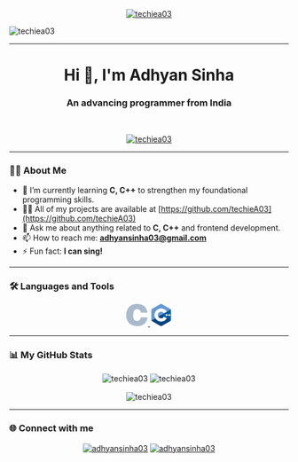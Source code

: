 <div align="center">
  <a href="https://github.com/techieA03">
    <img src="https://github-profile-trophy.vercel.app/?username=techiea03&theme=radical&row=1&column=7" alt="techiea03" />
  </a>
</div>

<div align="center">
  <p align="left"> <img src="https://komarev.com/ghpvc/?username=techiea03&label=Profile%20views&color=0e75b6&style=flat" alt="techiea03" /> </p>
</div>

---

<h1 align="center">Hi 👋, I'm Adhyan Sinha</h1>
<h3 align="center">An advancing programmer from India</h3>

<br>

<p align="center">
  <a href="https://github.com/ryo-ma/github-profile-trophy"><img src="https://github-profile-trophy.vercel.app/?username=techiea03" alt="techiea03" /></a>
</p>

---

### 👨‍💻 About Me

- 🌱 I’m currently learning **C, C++** to strengthen my foundational programming skills.
- 👨‍💻 All of my projects are available at [https://github.com/techieA03](https://github.com/techieA03)
- 💬 Ask me about anything related to **C, C++** and frontend development.
- 📫 How to reach me: **adhyansinha03@gmail.com**
- ⚡ Fun fact: **I can sing!**

---

### 🛠️ Languages and Tools

<p align="center">
  <a href="https://www.cprogramming.com/" target="_blank" rel="noreferrer"> 
    <img src="https://raw.githubusercontent.com/devicons/devicon/master/icons/c/c-original.svg" alt="c" width="40" height="40"/> 
  </a> 
  <a href="https://www.w3schools.com/cpp/" target="_blank" rel="noreferrer"> 
    <img src="https://raw.githubusercontent.com/devicons/devicon/master/icons/cplusplus/cplusplus-original.svg" alt="cplusplus" width="40" height="40"/> 
  </a> 
</p>

---

### 📊 My GitHub Stats

<p align="center">
  <img align="center" src="https://github-readme-stats.vercel.app/api?username=techiea03&show_icons=true&locale=en" alt="techiea03" />
  <img align="center" src="https://github-readme-streak-stats.herokuapp.com/?user=techiea03&" alt="techiea03" />
</p>
<p align="center">
  <img align="center" src="https://github-readme-stats.vercel.app/api/top-langs?username=techiea03&show_icons=true&locale=en&layout=compact" alt="techiea03" />
</p>

---

### 🌐 Connect with me

<p align="center">
<a href="https://twitter.com/adhyansinha03" target="blank"><img align="center" src="https://raw.githubusercontent.com/rahuldkjain/github-profile-readme-generator/master/src/images/icons/Social/twitter.svg" alt="adhyansinha03" height="30" width="40" /></a>
<a href="https://instagram.com/adhyansinha03" target="blank"><img align="center" src="https://raw.githubusercontent.com/rahuldkjain/github-profile-readme-generator/master/src/images/icons/Social/instagram.svg" alt="adhyansinha03" height="30" width="40" /></a>
</p>
